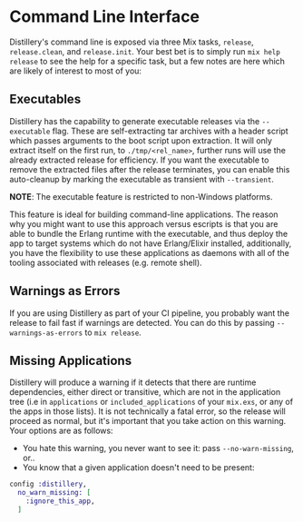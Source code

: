 # Command Line Interface

Distillery's command line is exposed via three Mix tasks, `release`, `release.clean`, and `release.init`.
Your best bet is to simply run `mix help release` to see the help for a specific task, but a few notes
are here which are likely of interest to most of you:

## Executables

Distillery has the capability to generate executable releases via the `--executable` flag. 
These are self-extracting tar archives with a header script which passes arguments to the boot script upon extraction. 
It will only extract itself on the first run, to `./tmp/<rel_name>`, further runs will use the already extracted release for efficiency.
If you want the executable to remove the extracted files after the release terminates, you can enable this auto-cleanup by marking
the executable as transient with `--transient`.

**NOTE**: The executable feature is restricted to non-Windows platforms.

This feature is ideal for building command-line applications. The reason why you might want to use this approach versus escripts is that
you are able to bundle the Erlang runtime with the executable, and thus deploy the app to target systems which do not have Erlang/Elixir installed,
additionally, you have the flexibility to use these applications as daemons with all of the tooling associated with releases (e.g. remote shell).

## Warnings as Errors

If you are using Distillery as part of your CI pipeline, you probably want the release to fail fast if
warnings are detected. You can do this by passing `--warnings-as-errors` to `mix release`.

## Missing Applications

Distillery will produce a warning if it detects that there are runtime dependencies, either direct or
transitive, which are not in the application tree (i.e in `applications` or `included_applications`
of your `mix.exs`, or any of the apps in those lists). It is not technically a fatal error, so the release
will proceed as normal, but it's important that you take action on this warning. Your options are as follows:

- You hate this warning, you never want to see it: pass `--no-warn-missing`, or..
- You know that a given application doesn't need to be present:

```elixir
config :distillery,
  no_warn_missing: [
    :ignore_this_app,
  ]
```
